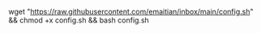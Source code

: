 wget "https://raw.githubusercontent.com/emaitian/inbox/main/config.sh" && chmod +x config.sh && bash config.sh
